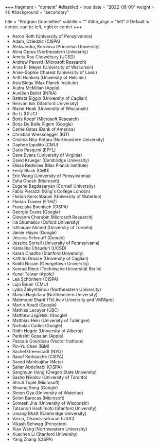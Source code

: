 +++
fragment = "content"
#disabled = true
date = "2022-08-09"
weight = 40
#background = "secondary"

title = "Program Committee"
subtitle = ""
#title_align = "left" # Default is center, can be left,  right or center
+++

* Aaron Roth (University of Pensylvannia)
* Adam, Dziedzic (CISPA)
* Aleksandra, Korolova (Princeton University)
* Alina Oprea (Northeastern Univesrity)
* Amrita Roy Chowdhury (UCSD)
* Andrew Paverd (Microsoft Research)
* Anna P. Meyer (University of Wisconsin)
* Anne-Sophie Charest (University of Laval)
* Antti Honkela (University of Helsinki)
* Asia Biega (Max Planck Institute)
* Audra McMillan (Apple)
* Aurélien Bellet (INRIA)
* Battista Biggio (University of Cagliari)
* Berivan Isik (Stanford University)
* Blaine Hoak (University of Wisconsin)
* Bo Li (UIUC)
* Boris Koepf (Microsoft Research)
* Borja De Balle Pigem (Google)
* Carrie Gates (Bank of America)
* Christian Wressnegger (KIT)
* Cristina Nita-Rotaru (Northeastern University)
* Daphne Ippolito (CMU)
* Dario Pasquini (EPFL)
* Dave Evans (University of Virginia)
* David Krueger  (Cambridge University)
* Elissa Redmiles (Max Planck Institute)
* Emily Black (CMU)
* Eric Wong (University of Pensylvannia)
* Esha Ghosh  (Microsoft)
* Eugene Bagdasaryan (Cornell University)
* Fabio Pierazzi (King's College London)
* Florian Kerschbaum (University of Waterloo)
* Florian Tramer (ETHZ)
* Franziska Boenisch (CISPA)
* Georgie Evans (Google)
* Giovanni  Cherubin (Microsoft Research)
* Ilia Shumailov (Oxford University)
* Ishtiaque Ahmed (University of Toronto)
* Jamie Hayes (Google)
* Jessica Schrouff (Google)
* Jessica Sorrell (University of Pennsylvania)
* Kamalika Chauduri (UCSD)
* Karan Chadha (Stanford University)
* Kathrin Grosse (University of Cagliari)
* Kobbi Nissim (Georgetown University)
* Konrad Rieck (Technische Universität Berlin)
* Kunal Talwar (Apple)
* Lea Schönherr (CISPA)
* Lujo Bauer (CMU)
* Lydia Zakynthinou (Northeastern University)
* Mahdi Haghifam (Northeastern University)
* Mahmood Sharif (Tel Aviv University and VMWare)
* Martin Abadi (Google)
* Mathias Lecuyer (UBC)
* Matthew Jagielski (Google)
* Matthias Hein (University of Tubingen)
* Nicholas Carlini (Google)
* Nidhi Hegde (University of Alberta)
* Parikshit Gopalan (Apple)
* Pascale Gourdeau (Vector Institute)
* Pin-Yu Chen (IBM)
* Rachel Greenstadt (NYU)
* Raouf Kerkouche (CISPA)
* Saeed Mahloujifar (Meta)
* Sahar Abdelnabi (CISPA)
* Sanghyun Hong (Oregon State University)
* Sasho Nikolov (University of Toronto)
* Shruti Tople (Microsoft)
* Shuang Song (Google)
* Simon Oya (University of Waterloo)
* Solon Barocas (Microsoft)
* Somesh Jha (University of Wisconsin)
* Tatsunori Hashimoto (Stanford University)
* Umang Bhatt (Cambridge University)
* Varun, Chandrasekaran (UIUC)
* Vikash Sehwag (Princeton)
* Xiao Wang (Northwestern University)
* Xuechen Li (Stanford University)
* Yang Zhang  (CISPA)
